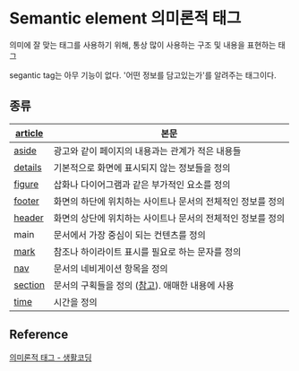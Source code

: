 # Semantic element 의미론적 태그

의미에 잘 맞는 태그를 사용하기 위해, 통상 많이 사용하는 구조 및 내용을 표현하는 태그

segantic tag는 아무 기능이 없다. '어떤 정보를 담고있는가'를 알려주는 태그이다.

## 종류

| [article](https://opentutorials.org/module/552/4791) | 본문                                                                                                                                                              |
| ---------------------------------------------------- | --------------------------------------------------------------------------------------------------------------------------------------------------------------- |
| [aside](https://opentutorials.org/module/552/4792)   | 광고와 같이 페이지의 내용과는 관계가 적은 내용들                                                                                                                                     |
| [details](https://opentutorials.org/module/552/4813) | 기본적으로 화면에 표시되지 않는 정보들을 정의                                                                                                                                       |
| [figure](https://opentutorials.org/module/552/4822)  | 삽화나 다이어그램과 같은 부가적인 요소를 정의                                                                                                                                       |
| [footer](https://opentutorials.org/module/552/4823)  | 화면의 하단에 위치하는 사이트나 문서의 전체적인 정보를 정의                                                                                                                               |
| [header](https://opentutorials.org/module/552/4829)  | 화면의 상단에 위치하는 사이트나 문서의 전체적인 정보를 정의                                                                                                                               |
| main                                                 | 문서에서 가장 중심이 되는 컨텐츠를 정의                                                                                                                                          |
| [mark](https://opentutorials.org/module/552/4845)    | 참조나 하이라이트 표시를 필요로 하는 문자를 정의                                                                                                                                     |
| [nav](https://opentutorials.org/module/552/4849)     | 문서의 네비게이션 항목을 정의                                                                                                                                                |
| [section](https://opentutorials.org/module/552/4867) | 문서의 구획들을 정의 ([참고](https://developer.mozilla.org/ko/docs/Web/HTML/HTML5_%EB%AC%B8%EC%84%9C%EC%9D%98_%EC%84%B9%EC%85%98%EA%B3%BC_%EC%9C%A4%EA%B3%BD)). 애매한 내용에 사용 |
| [time](https://opentutorials.org/module/552/4884)    | 시간을 정의                                                                                                                                                          |

## Reference

[의미론적 태그 - 생활코딩](https://opentutorials.org/course/2039/10954)
